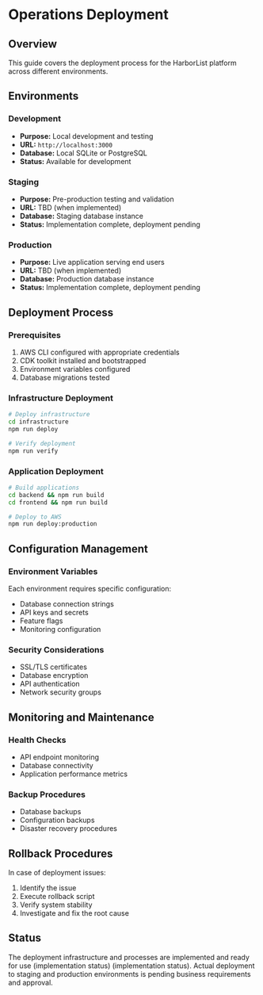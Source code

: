 # Operations Deployment

## Overview

This guide covers the deployment process for the HarborList platform across different environments.

## Environments

### Development
- **Purpose:** Local development and testing
- **URL:** `http://localhost:3000`
- **Database:** Local SQLite or PostgreSQL
- **Status:** Available for development

### Staging
- **Purpose:** Pre-production testing and validation
- **URL:** TBD (when implemented)
- **Database:** Staging database instance
- **Status:** Implementation complete, deployment pending

### Production
- **Purpose:** Live application serving end users
- **URL:** TBD (when implemented)
- **Database:** Production database instance
- **Status:** Implementation complete, deployment pending

## Deployment Process

### Prerequisites

1. AWS CLI configured with appropriate credentials
2. CDK toolkit installed and bootstrapped
3. Environment variables configured
4. Database migrations tested

### Infrastructure Deployment

```bash
# Deploy infrastructure
cd infrastructure
npm run deploy

# Verify deployment
npm run verify
```

### Application Deployment

```bash
# Build applications
cd backend && npm run build
cd frontend && npm run build

# Deploy to AWS
npm run deploy:production
```

## Configuration Management

### Environment Variables

Each environment requires specific configuration:

- Database connection strings
- API keys and secrets
- Feature flags
- Monitoring configuration

### Security Considerations

- SSL/TLS certificates
- Database encryption
- API authentication
- Network security groups

## Monitoring and Maintenance

### Health Checks
- API endpoint monitoring
- Database connectivity
- Application performance metrics

### Backup Procedures
- Database backups
- Configuration backups
- Disaster recovery procedures

## Rollback Procedures

In case of deployment issues:

1. Identify the issue
2. Execute rollback script
3. Verify system stability
4. Investigate and fix the root cause

## Status

The deployment infrastructure and processes are implemented and ready for use (implementation status) (implementation status). Actual deployment to staging and production environments is pending business requirements and approval.
